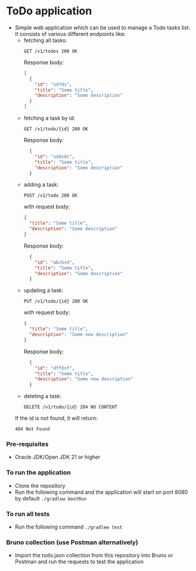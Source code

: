# ToDo application
* Simple web application which can be used to manage a Todo tasks list. It consists of various different endpoints like:
    * fetching all tasks:
      ```http
      GET /v1/todos 200 OK
      ```
      Response body:
      ```json
      [
        {
          "id": "sdfds",
          "title": "Some title",
          "description": "Some description"
        }
      ]
      ```
    * fetching a task by id:
      ```http
      GET /v1/todo/{id} 200 OK
      ```
      Response body:
      ```json
        {
          "id": "sddsdc",
          "title": "Some title",
          "description": "Some description"
        }
      ```
    * adding a task:
      ```http
      POST /v1/todo 200 OK
      ```
      with request body:
      ```json
      {
        "title": "Some title",
        "description": "Some description"
      }
      ```
      Response body:
      ```json
        {
          "id": "abcbsd",
          "title": "Some title",
          "description": "Some description"
        }
      ```
    * updating a task:
      ```http
      PUT /v1/todo/{id} 200 OK
      ```
      with request body:
      ```json
      {
        "title": "Some title",
        "description": "Some new description"
      }
      ```
      Response body:
      ```json
        {
          "id": "dffdsf",
          "title": "Some title",
          "description": "Some new description"
        }
      ```
    * deleting a task:
      ```http
      DELETE /v1/todo/{id} 204 NO CONTENT
      ```
  If the id is not found, it will return:
  ```http
  404 Not Found
  ```
### Pre-requisites
 * Oracle JDK/Open JDK 21 or higher

### To run the application
 * Clone the repository
 * Run the following command and the application will start on port 8080 by default
```./gradlew bootRun```

### To run all tests
 * Run the following command
```./gradlew test```

### Bruno collection (use Postman alternatively)
 * Import the todo.json collection from this repository into Bruno or Postman and run the requests to test the application


